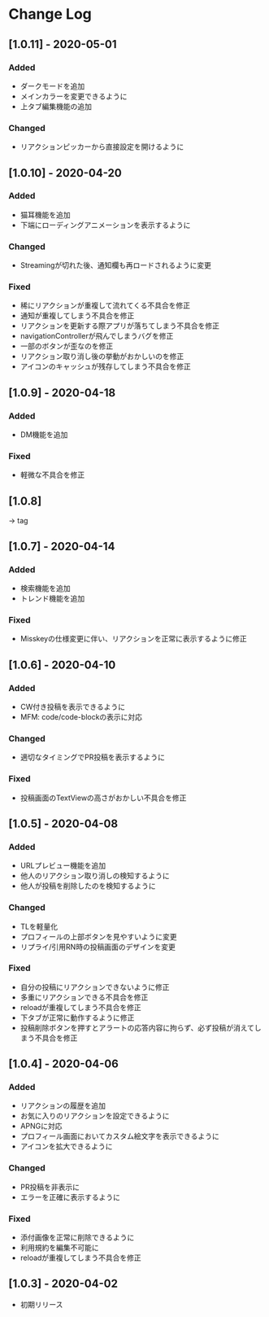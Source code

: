 # Change Log

## [1.0.11] - 2020-05-01
### Added
- ダークモードを追加
- メインカラーを変更できるように
- 上タブ編集機能の追加

### Changed
- リアクションピッカーから直接設定を開けるように

## [1.0.10] - 2020-04-20
### Added
- 猫耳機能を追加
- 下端にローディングアニメーションを表示するように

### Changed
- Streamingが切れた後、通知欄も再ロードされるように変更

### Fixed
- 稀にリアクションが重複して流れてくる不具合を修正
- 通知が重複してしまう不具合を修正
- リアクションを更新する際アプリが落ちてしまう不具合を修正
- navigationControllerが飛んでしまうバグを修正
- 一部のボタンが歪なのを修正
- リアクション取り消し後の挙動がおかしいのを修正
- アイコンのキャッシュが残存してしまう不具合を修正

## [1.0.9] - 2020-04-18
### Added
- DM機能を追加

### Fixed
- 軽微な不具合を修正

## [1.0.8]
→ tag

## [1.0.7] - 2020-04-14
### Added
- 検索機能を追加
- トレンド機能を追加

### Fixed
- Misskeyの仕様変更に伴い、リアクションを正常に表示するように修正

## [1.0.6] - 2020-04-10
### Added
- CW付き投稿を表示できるように
- MFM: code/code-blockの表示に対応

### Changed
- 適切なタイミングでPR投稿を表示するように

### Fixed
- 投稿画面のTextViewの高さがおかしい不具合を修正

## [1.0.5] - 2020-04-08
### Added
- URLプレビュー機能を追加
- 他人のリアクション取り消しの検知するように
- 他人が投稿を削除したのを検知するように

### Changed
- TLを軽量化
- プロフィールの上部ボタンを見やすいように変更
- リプライ/引用RN時の投稿画面のデザインを変更

### Fixed
- 自分の投稿にリアクションできないように修正
- 多重にリアクションできる不具合を修正
- reloadが重複してしまう不具合を修正
- 下タブが正常に動作するように修正
- 投稿削除ボタンを押すとアラートの応答内容に拘らず、必ず投稿が消えてしまう不具合を修正


## [1.0.4] - 2020-04-06
### Added
- リアクションの履歴を追加
- お気に入りのリアクションを設定できるように
- APNGに対応
- プロフィール画面においてカスタム絵文字を表示できるように
- アイコンを拡大できるように

### Changed
- PR投稿を非表示に
- エラーを正確に表示するように

### Fixed
- 添付画像を正常に削除できるように
- 利用規約を編集不可能に
- reloadが重複してしまう不具合を修正

## [1.0.3] - 2020-04-02
- 初期リリース
